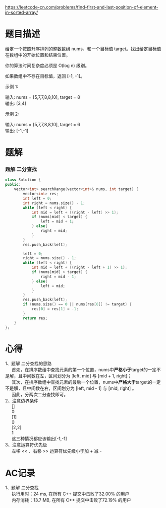 https://leetcode-cn.com/problems/find-first-and-last-position-of-element-in-sorted-array/
# 题目描述
给定一个按照升序排列的整数数组 nums，和一个目标值 target。找出给定目标值在数组中的开始位置和结束位置。

你的算法时间复杂度必须是 O(log n) 级别。

如果数组中不存在目标值，返回 [-1, -1]。

示例 1:

输入: nums = [5,7,7,8,8,10], target = 8  
输出: [3,4]

示例 2:

输入: nums = [5,7,7,8,8,10], target = 6  
输出: [-1,-1]
  
# 题解
### 题解 二分查找
```C++
class Solution {
public:
    vector<int> searchRange(vector<int>& nums, int target) {
        vector<int> res;
        int left = 0;
        int right = nums.size() - 1;
        while (left < right) {
            int mid = left + ((right - left) >> 1);
            if (nums[mid] < target) {
                left = mid + 1;
            } else{
                right = mid;
            }
        }
        res.push_back(left);

        left = 0;
        right = nums.size() - 1;
        while (left < right) {
            int mid = left + ((right - left + 1) >> 1);
            if (nums[mid] > target) {
                right = mid - 1;
            } else{
                left = mid;
            }
        }
        res.push_back(left);
        if (nums.size() == 0 || nums[res[0]] != target) {
            res[0] = res[1] = -1;
        }
        return res;
    }
};
```

# 心得
1、题解 二分查找的思路  
&emsp;&ensp;首先，在排序数组中查找元素的第一个位置，nums中**严格小于**target的一定不是解，且中间数在左，区间划分为 [left, mid] 与 [mid + 1, right]；  
&emsp;&ensp;其次，在排序数组中查找元素的最后一个位置，nums中**严格大于**target的一定不是解，且中间数在右，区间划分为 [left, mid - 1] 与 [mid, right] 。  
&emsp;&ensp;因此，分两次二分查找即可。  
2、注意边界条件  
&emsp;&ensp;[]  
&emsp;&ensp;0  
&emsp;&ensp;[1]  
&emsp;&ensp;0  
&emsp;&ensp;[2,2]  
&emsp;&ensp;1  
&emsp;&ensp;这三种情况都应该输出[-1,-1]  
3、注意运算符优先级  
&emsp;&ensp;左移 << 、右移 >> 运算符优先级小于加 + 减 -  

# AC记录
1、题解 二分查找  
&emsp;&ensp;执行用时：24 ms, 在所有 C++ 提交中击败了32.00% 的用户  
&emsp;&ensp;内存消耗：13.7 MB, 在所有 C++ 提交中击败了72.19% 的用户

